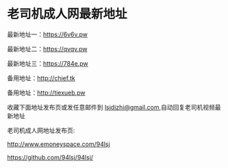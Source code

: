 # 老司机成人网最新地址

最新地址一：https://6v6v.pw

最新地址二：https://qvqv.pw

最新地址三：https://784e.pw

备用地址：http://chief.tk

备用地址：http://tiexueb.pw

收藏下面地址发布页或发任意邮件到 lsjdizhi@gmail.com,自动回复老司机视频最新地址

老司机成人网地址发布页:

http://www.emoneyspace.com/94lsj

https://github.com/94lsj/94lsj/
